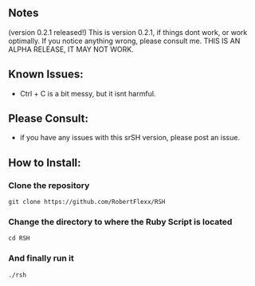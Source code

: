 ## Notes
(version 0.2.1 released!) This is version 0.2.1, if things dont work, or work optimally. If you notice anything wrong, please consult me.
THIS IS AN ALPHA RELEASE, IT MAY NOT WORK.

## Known Issues: 
- Ctrl + C is a bit messy, but it isnt harmful.

## Please Consult:
- if you have any issues with this srSH version, please post an issue.

## How to Install:
### Clone the repository
```console
git clone https://github.com/RobertFlexx/RSH
```

### Change the directory to where the Ruby Script is located
```console
cd RSH
```

### And finally run it
```console
./rsh
```
